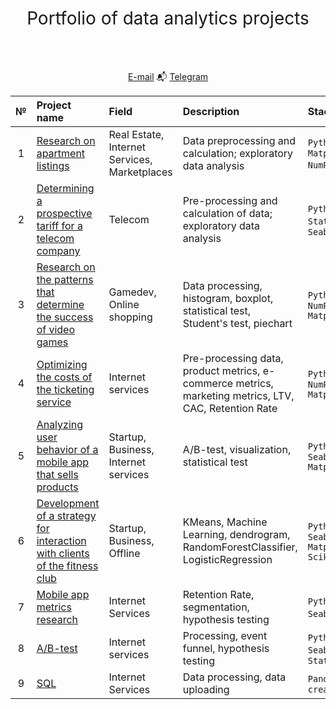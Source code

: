 <h1 style="font-weight:normal" align="center">
	&nbsp;Portfolio of data analytics projects&nbsp;
</h1>
<br>

<br>
<span align="center">

[E-mail](mailto:baiburinyusuf@gmail.com) 📬 [Telegram](https://t.me/josephbaib)

</span>

|№|Project name|Field|Description|Stack|
|:-----:|:-----|:-----|:-----|:-----|
|1|[Research on apartment listings](https://github.com/josephbaib/da_portfolio/tree/main/flats)|Real Estate, Internet Services, Marketplaces|Data preprocessing and calculation; exploratory data analysis| `Python` `Pandas` `Matplotlib` `NumPy` `Seaborn`|
|2|[Determining a prospective tariff for a telecom company](https://github.com/josephbaib/da_portfolio/tree/main/telecom)|Telecom|Pre-processing and calculation of data; exploratory data analysis| `Python` `Pandas` `Stats` `NumPy` `Seaborn`|
|3|[Research on the patterns that determine the success of video games](https://github.com/josephbaib/da_portfolio/tree/main/videogames_market)|Gamedev, Online shopping|Data processing, histogram, boxplot, statistical test, Student's test, piechart| `Python` `Pandas` `NumPy` `Matplotlib`|
|4|[Optimizing the costs of the ticketing service](https://github.com/josephbaib/da_portfolio/tree/main/tickets)|Internet services|Pre-processing data, product metrics, e-commerce metrics, marketing metrics, LTV, CAC, Retention Rate| `Python` `Pandas` `NumPy` `Matplotlib`|
|5|[Analyzing user behavior of a mobile app that sells products](https://github.com/josephbaib/da_portfolio/tree/main/mobile_app)|Startup, Business, Internet services|A/B-test, visualization, statistical test| `Python` `Pandas` `Seaborn` `Matplotlib`|
|6|[Development of a strategy for interaction with clients of the fitness club](https://github.com/josephbaib/da_portfolio/tree/main/gym)|Startup, Business, Offline|KMeans, Machine Learning, dendrogram, RandomForestClassifier, LogisticRegression| `Python` `Pandas` `Seaborn` `Matplotlib` `Scikit-learn`|
|7|[Mobile app metrics research](https://github.com/josephbaib/da_portfolio/tree/main/final_mobile_usersgroup)|Internet Services|Retention Rate, segmentation, hypothesis testing| `Python` `Pandas` `Seaborn` `NumPy`|
|8|[A/B-test](https://github.com/josephbaib/da_portfolio/tree/main/final_a:b)|Internet services|Processing, event funnel, hypothesis testing| `Python` `Pandas` `Seaborn` `NumPy` `Stats`|
|9|[SQL](https://github.com/josephbaib/da_portfolio/tree/main/final_sql)|Internet Services|Data processing, data uploading| `Pandas` `SQL` `create_engine`|